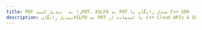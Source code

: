 ---title: PDF را به  تبدیل کنیدPOT، XSLFO به POT مبدل رایگان یا C++ SDKdescription: تبدیل رایگانXSLFO به POT با استفاده از C++ Cloud APIs & SDK همچنین اسناد PDF را در Cloud ایجاد، ویرایش و رندر کنید.---
